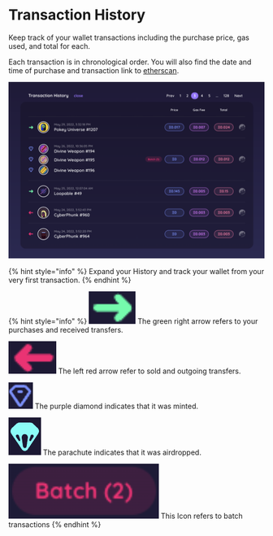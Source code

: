 # Transaction History

Keep track of your wallet transactions including the purchase price, gas used, and total for each.

Each transaction is in chronological order. You will also find the date and time of purchase and transaction link to [etherscan](https://etherscan.io).

![](<../.gitbook/assets/Screen Shot 2022-06-16 at 1.49.07 AM.png>)

{% hint style="info" %}
Expand your History and track your wallet from your very first transaction.
{% endhint %}

{% hint style="info" %}
<img src="../.gitbook/assets/Screen Shot 2022-03-15 at 3.22.42 PM.png" alt="" data-size="line"> The green right arrow refers to your purchases and received transfers.

<img src="../.gitbook/assets/Screen Shot 2022-03-15 at 3.23.46 PM.png" alt="" data-size="line"> The left red arrow refer to sold and outgoing transfers.

<img src="../.gitbook/assets/Screen Shot 2022-03-15 at 3.21.06 PM.png" alt="" data-size="line"> The purple diamond indicates that it was minted.

<img src="../.gitbook/assets/Screen Shot 2022-04-07 at 1.04.54 AM.png" alt="" data-size="line"> The parachute indicates that it was airdropped.

<img src="../.gitbook/assets/Screen Shot 2022-03-15 at 3.24.49 PM.png" alt="" data-size="line"> This Icon refers to batch transactions&#x20;
{% endhint %}

